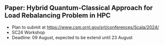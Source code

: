 ## Paper: Hybrid Quantum-Classical Approach for Load Rebalancing Problem in HPC

* Plan to submit at https://www.csm.ornl.gov/srt/conferences/Scala/2024/
* SC24 Workshop
* Deadline: 09 August, expected to be extend until 23 August

